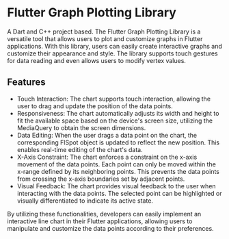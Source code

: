 # Flutter Graph Plotting Library

A Dart and C++ project based. The Flutter Graph Plotting Library is a versatile tool that allows users to plot and customize graphs in Flutter applications. With this library, users can easily create interactive graphs and customize their appearance and style. The library supports touch gestures for data reading and even allows users to modify vertex values.

## Features

- Touch Interaction: The chart supports touch interaction, allowing the user to drag and update the position of the data points.
- Responsiveness: The chart automatically adjusts its width and height to fit the available space based on the device's screen size, utilizing the MediaQuery to obtain the screen dimensions.
- Data Editing: When the user drags a data point on the chart, the corresponding FlSpot object is updated to reflect the new position. This enables real-time editing of the chart's data.
- X-Axis Constraint: The chart enforces a constraint on the x-axis movement of the data points. Each point can only be moved within the x-range defined by its neighboring points. This prevents the data points from crossing the x-axis boundaries set by adjacent points.
- Visual Feedback: The chart provides visual feedback to the user when interacting with the data points. The selected point can be highlighted or visually differentiated to indicate its active state.

By utilizing these functionalities, developers can easily implement an interactive line chart in their Flutter applications, allowing users to manipulate and customize the data points according to their preferences.
